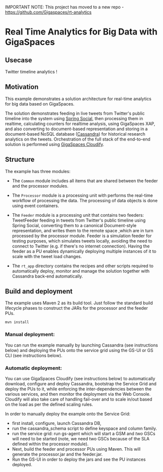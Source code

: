 IMPORTANT NOTE: This project has moved to a new repo - https://github.com/Gigaspaces/rt-analytics

#  Real Time Analytics for Big Data with GigaSpaces

## Usecase

Twitter timeline analytics ! 

## Motivation

This example demonstrates a solution architecture for real-time analytics for big data based on GigaSpaces.

The solution demonstrates feeding in live tweets from Twitter's public timeline into the system using [Spring Social](http://www.springsource.org/spring-social),
then processing them in realtime, calculating counters for realtime analysis, using GigaSpaces XAP,
and also converting to document-based representation and storing in a document-based NoSQL database ([Cassandra](http://cassandra.apache.org/))
for historical research analytics on the tweets.
Orchestration of the full stack of the end-to-end solution is performed using [GigaSpaces Cloudify](http://www.gigaspaces.com/cloudify).

## Structure

The example has three modules:

* The `Common` module includes all items that are shared between the feeder and the processor modules.

* The `Processor` module is a processing unit with performs the real-time workflow of processing the data.
    The processing of data objects is done using event containers.
* The `Feeder` module is a processing unit that contains two feeders:
	TweetFeeder feeding in tweets from Twitter's public timeline using Spring Social, converting them to a canonical 
	Document-style representation, and writes them to the remote space ,which are in turn processed by the processor module.
	Feeder is a simulation feeder for testing purposes, which simulates tweets locally, avoiding the need to connect 
	to Twitter (e.g. if there's no internet connection).
	Having the feeder as a PU enables dynamically deploying multiple instances of it to scale with the tweet load changes.
* The `rt_app` directory contains the recipes and other scripts required to automatically deploy, monitor and manage the solution 
	together with Cassandra back-end automatically.
	    
## Build and deployment

The example uses Maven 2 as its build tool. Just follow the standard build lifecycle phases to construct the JARs for the 
processor and the feeder PUs.

`mvn install`

### Manual deployment:
You can run the example manually by launching Cassandra (see instructions below) and deploying the PUs onto the service grid using 
the GS-UI or GS CLI (see instructions below).

### Automatic deployment:
You can use GigaSpaces Cloudify (see instructions below) to automatically download, configure and deploy Cassandra, bootstrap the 
Service Grid and deploy the PUs to it, while enforcing the inter-dependencies between the various services, and then monitor the 
deployment via the Web Console. Cloudify will also take care of handling fail-over and to scale in/out based on the load as per the 
defined scaling rules.

In order to manually deploy the example onto the Service Grid:

* first install, configure, launch Cassandra DB, 
* run the cassandra_schema script to define keyspace and column family.
* run the service grid: run gs-agent which will start  a GSM and *two* GSCs will need to be started (note, we need two GSCs because of the SLA defined 
within the processor module). 
* Next, build the feeder and processor PUs using Maven. This will generate the processor.jar and the feeder.jar.
* Run the GS-UI in order to deploy the jars and see the PU instances deployed.


